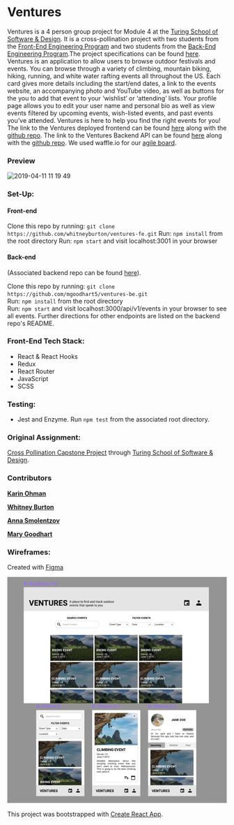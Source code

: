 # Ventures
Ventures is a 4 person group project for Module 4 at the [Turing School of Software & Design](https://turing.io/). It is a cross-pollination project with two students from the [Front-End Engineering Program](https://turing.io/programs/front-end-engineering/) and two students from the [Back-End Engineering Program](https://turing.io/programs/back-end-engineering/).The project specifications can be found [here](http://backend.turing.io/module4/projects/cross_pollination/cross_pollination_spec).
Ventures is an application to allow users to browse outdoor festivals and events. You can browse through a variety of climbing, mountain biking, hiking, running, and white water rafting events all throughout the US. Each card gives more details including the start/end dates, a link to the events website, an accompanying photo and YouTube video, as well as buttons for the you to add that event to your ‘wishlist’ or ‘attending’ lists. Your profile page allows you to edit your user name and personal bio as well as view events filtered by upcoming events, wish-listed events, and past events you’ve attended. Ventures is here to help you find the right events for you! The link to the Ventures deployed frontend can be found [here](https://ventures-turing.herokuapp.com/) along with the [github repo](https://github.com/whitneyburton/ventures-fe). The link to the Ventures Backend API can be found [here](https://ventures-be.herokuapp.com/api/v1/events) along with the [github repo](https://github.com/mgoodhart5/ventures-be). We used waffle.io for our [agile board](https://waffle.io/whitneyburton/ventures-fe). 

### Preview 
![2019-04-11 11 19 49](https://user-images.githubusercontent.com/33883645/55977359-dd808200-5c4b-11e9-8fa4-41ec9e1e88c0.gif)

### Set-Up:   
#### Front-end  
Clone this repo by running: `git clone https://github.com/whitneyburton/ventures-fe.git`
Run: `npm install` from the root directory
Run: `npm start` and visit localhost:3001 in your browser  

#### Back-end
(Associated backend repo can be found [here](https://github.com/mgoodhart5/ventures-be)).

Clone this repo by running: `git clone https://github.com/mgoodhart5/ventures-be.git`  
Run: `npm install` from the root directory  
Run: `npm start` and visit localhost:3000/api/v1/events in your browser to see all events.
Further directions for other endpoints are listed on the backend repo's README.

### Front-End Tech Stack:
* React & React Hooks
* Redux
* React Router
* JavaScript
* SCSS

### Testing:
* Jest and Enzyme. 
Run `npm test` from the associated root directory.

### Original Assignment: 
[Cross Pollination Capstone Project](http://frontend.turing.io/projects/capstone.html) through [Turing School of Software & Design](https://turing.io/).

### Contributors
**[Karin Ohman](https://github.com/kaohman)**

**[Whitney Burton](https://github.com/whitneyburton)**

**[Anna Smolentzov](https://github.com/asmolentzov)**

**[Mary Goodhart](https://github.com/mgoodhart5)**

### Wireframes:
Created with [Figma](https://www.figma.com/file/HT6bEdxRt724UmLwjYzNW0iS/Ventures?node-id=12%3A0)

![Keeper wireframes](./src/images/wireframes.png)

This project was bootstrapped with [Create React App](https://github.com/facebook/create-react-app).
